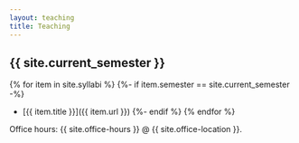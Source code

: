 ```yaml
---
layout: teaching
title: Teaching
---
```


## {{ site.current_semester }}

{% for item in site.syllabi %}
    {%- if item.semester == site.current_semester -%}
* [{{ item.title }}]({{ item.url }})
    {%- endif %}
{% endfor %}

Office hours: {{ site.office-hours }} @ {{ site.office-location }}.





